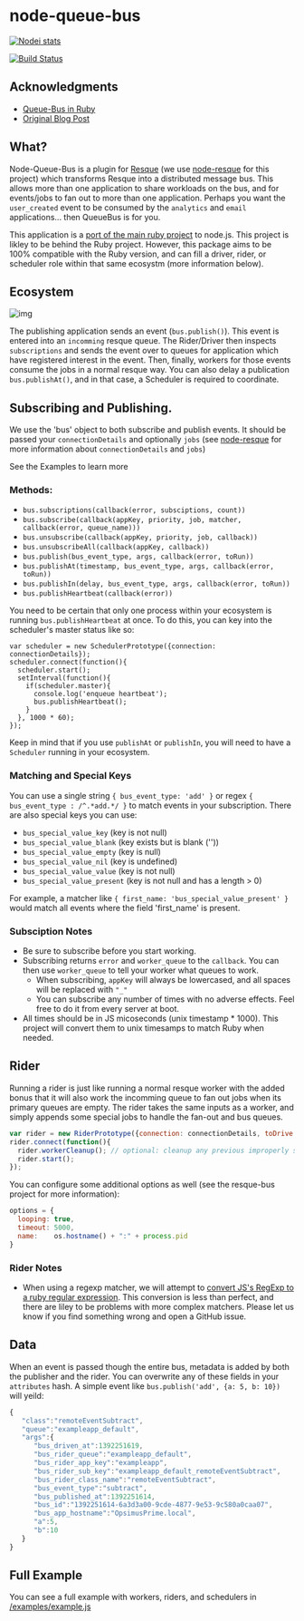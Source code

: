 # node-queue-bus

[![Nodei stats](https://nodei.co/npm/node-queue-bus.png?downloads=true)](https://npmjs.org/package/node-queue-bus)

[![Build Status](https://travis-ci.org/queue-bus/node-queue-bus.png?branch=master)](https://travis-ci.org/queue-bus/node-queuebus)

## Acknowledgments
- [Queue-Bus in Ruby](https://github.com/queue-bus/queue-bus)
- [Original Blog Post](http://tech.taskrabbit.com/blog/2013/09/28/resque-bus/)

## What?

Node-Queue-Bus is a plugin for [Resque](https://github.com/resque/resque) (we use [node-resque](https://github.com/taskrabbit/node-resque) for this project) which transforms Resque into a distributed message bus.  This allows more than one application to share workloads on the bus, and for events/jobs to fan out to more than one application.  Perhaps you want the `user_created` event to be consumed by the `analytics` and `email` applications... then QueueBus is for you.

This application is a [port of the main ruby project](https://github.com/queue-bus/queue-bus) to node.js.  This project is likley to be behind the Ruby project.  However, this package aims to be 100% compatible with the Ruby version, and can fill a driver, rider, or scheduler role within that same ecosystm (more information below).

## Ecosystem

![img](https://raw.github.com/queue-bus/node-queue-bus/master/doc/data_flow.jpg)

The publishing application sends an event (`bus.publish()`).  This event is entered into an `incomming` resque queue.  The Rider/Driver then inspects `subscriptions` and sends the event over to queues for application which have registered interest in the event.  Then, finally, workers for those events consume the jobs in a normal resque way.  You can also delay a publication `bus.publishAt()`, and in that case, a Scheduler is required to coordinate.

## Subscribing and Publishing.

We use the 'bus' object to both subscribe and publish events.  It should be passed your `connectionDetails` and optionally `jobs` (see [node-resque](https://github.com/taskrabbit/node-resque) for more information about `connectionDetails` and `jobs`)

See the Examples to learn more

### Methods:

- `bus.subscriptions(callback(error, subsciptions, count))`
- `bus.subscribe(callback(appKey, priority, job, matcher, callback(error, queue_name)))`
- `bus.unsubscribe(callback(appKey, priority, job, callback))`
- `bus.unsubscribeAll(callback(appKey, callback))`
- `bus.publish(bus_event_type, args, callback(error, toRun))`
- `bus.publishAt(timestamp, bus_event_type, args, callback(error, toRun))`
- `bus.publishIn(delay, bus_event_type, args, callback(error, toRun))`
- `bus.publishHeartbeat(callback(error))`

You need to be certain that only one process within your ecosystem is running `bus.publishHeartbeat` at once.  To do this, you can key into the scheduler's master status like so: 
```
var scheduler = new SchedulerPrototype({connection: connectionDetails});
scheduler.connect(function(){
  scheduler.start();
  setInterval(function(){
    if(scheduler.master){
      console.log('enqueue heartbeat');
      bus.publishHeartbeat(); 
    }
  }, 1000 * 60);
});
```

Keep in mind that if you use `publishAt` or `publishIn`, you will need to have a `Scheduler` running in your ecosystem.

### Matching and Special Keys

You can use a single string `{ bus_event_type: 'add' }` or regex `{ bus_event_type : /^.*add.*/ }` to match events in your subscription.  There are also special keys you can use:

- `bus_special_value_key`     (key is not null)
- `bus_special_value_blank`   (key exists but is blank (''))
- `bus_special_value_empty`   (key is null)
- `bus_special_value_nil`     (key is undefined)
- `bus_special_value_value`   (key is not null)
- `bus_special_value_present` (key is not null and has a length > 0)

For example, a matcher like `{ first_name: 'bus_special_value_present' }` would match all events where the field 'first_name' is present.

### Subsciption Notes

- Be sure to subscribe before you start working.
- Subscribing returns `error` and `worker_queue` to the `callback`.  You can then use `worker_queue` to tell your worker what queues to work.
  - When subscribing, `appKey` will always be lowercased, and all spaces will be replaced with `"_"`
  - You can subscribe any number of times with no adverse effects.  Feel free to do it from every server at boot.
- All times should be in JS micoseconds (unix timestamp * 1000).  This project will convert them to unix timesamps to match Ruby when needed.  

## Rider

Running a rider is just like running a normal resque worker with the added bonus that it will also work the incomming queue to fan out jobs when its primary queues are empty.  The rider takes the same inputs as a worker, and simply appends some special jobs to handle the fan-out and bus queues.

```javascript
var rider = new RiderPrototype({connection: connectionDetails, toDrive: true}, jobs);
rider.connect(function(){
  rider.workerCleanup(); // optional: cleanup any previous improperly shutdown workers
  rider.start();
});
```
You can configure some additional options as well (see the resque-bus project for more information):

```javascript
options = {
  looping: true,
  timeout: 5000,
  name:    os.hostname() + ":" + process.pid
}
```

### Rider Notes

- When using a regexp matcher, we will attempt to [convert JS's RegExp to a ruby regular expression](https://github.com/queue-bus/node-bus/blob/master/lib/sections/utils.js#L28-L84).  This conversion is less than perfect, and there are liley to be problems with more complex matchers.  Please let us know if you find something wrong and open a GitHub issue.

## Data

When an event is passed though the entire bus, metadata is added by both the publisher and the rider. You can overwrite any of these fields in your `attributes` hash.  A simple event like `bus.publish('add', {a: 5, b: 10})` will yeild:

```javascript
{
   "class":"remoteEventSubtract",
   "queue":"exampleapp_default",
   "args":{
      "bus_driven_at":1392251619,
      "bus_rider_queue":"exampleapp_default",
      "bus_rider_app_key":"exampleapp",
      "bus_rider_sub_key":"exampleapp_default_remoteEventSubtract",
      "bus_rider_class_name":"remoteEventSubtract",
      "bus_event_type":"subtract",
      "bus_published_at":1392251614,
      "bus_id":"1392251614-6a3d3a00-9cde-4877-9e53-9c580a0caa07",
      "bus_app_hostname":"OpsimusPrime.local",
      "a":5,
      "b":10
   }
}
```

## Full Example

You can see a full example with workers, riders, and schedulers in [/examples/example.js](https://github.com/queue-bus/node-queue-bus/blob/examples/example.js)
